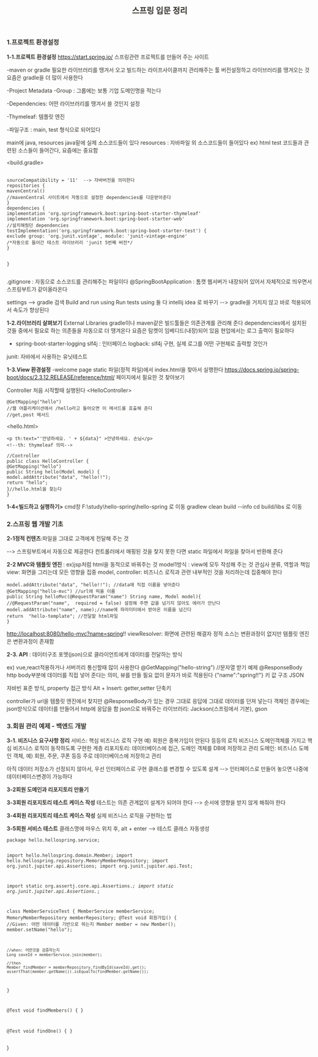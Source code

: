 <html><head><meta http-equiv="Content-Type" content="text/html; charset=utf-8"/><title>스프링 입문 정리</title><style>
/* cspell:disable-file */
/* webkit printing magic: print all background colors */
html {
	-webkit-print-color-adjust: exact;
}
* {
	box-sizing: border-box;
	-webkit-print-color-adjust: exact;
}

html,
body {
	margin: 0;
	padding: 0;
}
@media only screen {
	body {
		margin: 2em auto;
		max-width: 900px;
		color: rgb(55, 53, 47);
	}
}

body {
	line-height: 1.5;
	white-space: pre-wrap;
}

a,
a.visited {
	color: inherit;
	text-decoration: underline;
}

.pdf-relative-link-path {
	font-size: 80%;
	color: #444;
}

h1,
h2,
h3 {
	letter-spacing: -0.01em;
	line-height: 1.2;
	font-weight: 600;
	margin-bottom: 0;
}

.page-title {
	font-size: 2.5rem;
	font-weight: 700;
	margin-top: 0;
	margin-bottom: 0.75em;
}

h1 {
	font-size: 1.875rem;
	margin-top: 1.875rem;
}

h2 {
	font-size: 1.5rem;
	margin-top: 1.5rem;
}

h3 {
	font-size: 1.25rem;
	margin-top: 1.25rem;
}

.source {
	border: 1px solid #ddd;
	border-radius: 3px;
	padding: 1.5em;
	word-break: break-all;
}

.callout {
	border-radius: 3px;
	padding: 1rem;
}

figure {
	margin: 1.25em 0;
	page-break-inside: avoid;
}

figcaption {
	opacity: 0.5;
	font-size: 85%;
	margin-top: 0.5em;
}

mark {
	background-color: transparent;
}

.indented {
	padding-left: 1.5em;
}

hr {
	background: transparent;
	display: block;
	width: 100%;
	height: 1px;
	visibility: visible;
	border: none;
	border-bottom: 1px solid rgba(55, 53, 47, 0.09);
}

img {
	max-width: 100%;
}

@media only print {
	img {
		max-height: 100vh;
		object-fit: contain;
	}
}

@page {
	margin: 1in;
}

.collection-content {
	font-size: 0.875rem;
}

.column-list {
	display: flex;
	justify-content: space-between;
}

.column {
	padding: 0 1em;
}

.column:first-child {
	padding-left: 0;
}

.column:last-child {
	padding-right: 0;
}

.table_of_contents-item {
	display: block;
	font-size: 0.875rem;
	line-height: 1.3;
	padding: 0.125rem;
}

.table_of_contents-indent-1 {
	margin-left: 1.5rem;
}

.table_of_contents-indent-2 {
	margin-left: 3rem;
}

.table_of_contents-indent-3 {
	margin-left: 4.5rem;
}

.table_of_contents-link {
	text-decoration: none;
	opacity: 0.7;
	border-bottom: 1px solid rgba(55, 53, 47, 0.18);
}

table,
th,
td {
	border: 1px solid rgba(55, 53, 47, 0.09);
	border-collapse: collapse;
}

table {
	border-left: none;
	border-right: none;
}

th,
td {
	font-weight: normal;
	padding: 0.25em 0.5em;
	line-height: 1.5;
	min-height: 1.5em;
	text-align: left;
}

th {
	color: rgba(55, 53, 47, 0.6);
}

ol,
ul {
	margin: 0;
	margin-block-start: 0.6em;
	margin-block-end: 0.6em;
}

li > ol:first-child,
li > ul:first-child {
	margin-block-start: 0.6em;
}

ul > li {
	list-style: disc;
}

ul.to-do-list {
	text-indent: -1.7em;
}

ul.to-do-list > li {
	list-style: none;
}

.to-do-children-checked {
	text-decoration: line-through;
	opacity: 0.375;
}

ul.toggle > li {
	list-style: none;
}

ul {
	padding-inline-start: 1.7em;
}

ul > li {
	padding-left: 0.1em;
}

ol {
	padding-inline-start: 1.6em;
}

ol > li {
	padding-left: 0.2em;
}

.mono ol {
	padding-inline-start: 2em;
}

.mono ol > li {
	text-indent: -0.4em;
}

.toggle {
	padding-inline-start: 0em;
	list-style-type: none;
}

/* Indent toggle children */
.toggle > li > details {
	padding-left: 1.7em;
}

.toggle > li > details > summary {
	margin-left: -1.1em;
}

.selected-value {
	display: inline-block;
	padding: 0 0.5em;
	background: rgba(206, 205, 202, 0.5);
	border-radius: 3px;
	margin-right: 0.5em;
	margin-top: 0.3em;
	margin-bottom: 0.3em;
	white-space: nowrap;
}

.collection-title {
	display: inline-block;
	margin-right: 1em;
}

time {
	opacity: 0.5;
}

.icon {
	display: inline-block;
	max-width: 1.2em;
	max-height: 1.2em;
	text-decoration: none;
	vertical-align: text-bottom;
	margin-right: 0.5em;
}

img.icon {
	border-radius: 3px;
}

.user-icon {
	width: 1.5em;
	height: 1.5em;
	border-radius: 100%;
	margin-right: 0.5rem;
}

.user-icon-inner {
	font-size: 0.8em;
}

.text-icon {
	border: 1px solid #000;
	text-align: center;
}

.page-cover-image {
	display: block;
	object-fit: cover;
	width: 100%;
	height: 30vh;
}

.page-header-icon {
	font-size: 3rem;
	margin-bottom: 1rem;
}

.page-header-icon-with-cover {
	margin-top: -0.72em;
	margin-left: 0.07em;
}

.page-header-icon img {
	border-radius: 3px;
}

.link-to-page {
	margin: 1em 0;
	padding: 0;
	border: none;
	font-weight: 500;
}

p > .user {
	opacity: 0.5;
}

td > .user,
td > time {
	white-space: nowrap;
}

input[type="checkbox"] {
	transform: scale(1.5);
	margin-right: 0.6em;
	vertical-align: middle;
}

p {
	margin-top: 0.5em;
	margin-bottom: 0.5em;
}

.image {
	border: none;
	margin: 1.5em 0;
	padding: 0;
	border-radius: 0;
	text-align: center;
}

.code,
code {
	background: rgba(135, 131, 120, 0.15);
	border-radius: 3px;
	padding: 0.2em 0.4em;
	border-radius: 3px;
	font-size: 85%;
	tab-size: 2;
}

code {
	color: #eb5757;
}

.code {
	padding: 1.5em 1em;
}

.code-wrap {
	white-space: pre-wrap;
	word-break: break-all;
}

.code > code {
	background: none;
	padding: 0;
	font-size: 100%;
	color: inherit;
}

blockquote {
	font-size: 1.25em;
	margin: 1em 0;
	padding-left: 1em;
	border-left: 3px solid rgb(55, 53, 47);
}

.bookmark {
	text-decoration: none;
	max-height: 8em;
	padding: 0;
	display: flex;
	width: 100%;
	align-items: stretch;
}

.bookmark-title {
	font-size: 0.85em;
	overflow: hidden;
	text-overflow: ellipsis;
	height: 1.75em;
	white-space: nowrap;
}

.bookmark-text {
	display: flex;
	flex-direction: column;
}

.bookmark-info {
	flex: 4 1 180px;
	padding: 12px 14px 14px;
	display: flex;
	flex-direction: column;
	justify-content: space-between;
}

.bookmark-image {
	width: 33%;
	flex: 1 1 180px;
	display: block;
	position: relative;
	object-fit: cover;
	border-radius: 1px;
}

.bookmark-description {
	color: rgba(55, 53, 47, 0.6);
	font-size: 0.75em;
	overflow: hidden;
	max-height: 4.5em;
	word-break: break-word;
}

.bookmark-href {
	font-size: 0.75em;
	margin-top: 0.25em;
}

.sans { font-family: ui-sans-serif, -apple-system, BlinkMacSystemFont, "Segoe UI", Helvetica, "Apple Color Emoji", Arial, sans-serif, "Segoe UI Emoji", "Segoe UI Symbol"; }
.code { font-family: "SFMono-Regular", Consolas, "Liberation Mono", Menlo, Courier, monospace; }
.serif { font-family: Lyon-Text, Georgia, ui-serif, serif; }
.mono { font-family: iawriter-mono, Nitti, Menlo, Courier, monospace; }
.pdf .sans { font-family: Inter, ui-sans-serif, -apple-system, BlinkMacSystemFont, "Segoe UI", Helvetica, "Apple Color Emoji", Arial, sans-serif, "Segoe UI Emoji", "Segoe UI Symbol", 'Twemoji', 'Noto Color Emoji', 'Noto Sans CJK SC', 'Noto Sans CJK KR'; }

.pdf .code { font-family: Source Code Pro, "SFMono-Regular", Consolas, "Liberation Mono", Menlo, Courier, monospace, 'Twemoji', 'Noto Color Emoji', 'Noto Sans Mono CJK SC', 'Noto Sans Mono CJK KR'; }

.pdf .serif { font-family: PT Serif, Lyon-Text, Georgia, ui-serif, serif, 'Twemoji', 'Noto Color Emoji', 'Noto Sans CJK SC', 'Noto Sans CJK KR'; }

.pdf .mono { font-family: PT Mono, iawriter-mono, Nitti, Menlo, Courier, monospace, 'Twemoji', 'Noto Color Emoji', 'Noto Sans Mono CJK SC', 'Noto Sans Mono CJK KR'; }

.highlight-default {
}
.highlight-gray {
	color: rgb(155,154,151);
}
.highlight-brown {
	color: rgb(100,71,58);
}
.highlight-orange {
	color: rgb(217,115,13);
}
.highlight-yellow {
	color: rgb(223,171,1);
}
.highlight-teal {
	color: rgb(15,123,108);
}
.highlight-blue {
	color: rgb(11,110,153);
}
.highlight-purple {
	color: rgb(105,64,165);
}
.highlight-pink {
	color: rgb(173,26,114);
}
.highlight-red {
	color: rgb(224,62,62);
}
.highlight-gray_background {
	background: rgb(235,236,237);
}
.highlight-brown_background {
	background: rgb(233,229,227);
}
.highlight-orange_background {
	background: rgb(250,235,221);
}
.highlight-yellow_background {
	background: rgb(251,243,219);
}
.highlight-teal_background {
	background: rgb(221,237,234);
}
.highlight-blue_background {
	background: rgb(221,235,241);
}
.highlight-purple_background {
	background: rgb(234,228,242);
}
.highlight-pink_background {
	background: rgb(244,223,235);
}
.highlight-red_background {
	background: rgb(251,228,228);
}
.block-color-default {
	color: inherit;
	fill: inherit;
}
.block-color-gray {
	color: rgba(55, 53, 47, 0.6);
	fill: rgba(55, 53, 47, 0.6);
}
.block-color-brown {
	color: rgb(100,71,58);
	fill: rgb(100,71,58);
}
.block-color-orange {
	color: rgb(217,115,13);
	fill: rgb(217,115,13);
}
.block-color-yellow {
	color: rgb(223,171,1);
	fill: rgb(223,171,1);
}
.block-color-teal {
	color: rgb(15,123,108);
	fill: rgb(15,123,108);
}
.block-color-blue {
	color: rgb(11,110,153);
	fill: rgb(11,110,153);
}
.block-color-purple {
	color: rgb(105,64,165);
	fill: rgb(105,64,165);
}
.block-color-pink {
	color: rgb(173,26,114);
	fill: rgb(173,26,114);
}
.block-color-red {
	color: rgb(224,62,62);
	fill: rgb(224,62,62);
}
.block-color-gray_background {
	background: rgb(235,236,237);
}
.block-color-brown_background {
	background: rgb(233,229,227);
}
.block-color-orange_background {
	background: rgb(250,235,221);
}
.block-color-yellow_background {
	background: rgb(251,243,219);
}
.block-color-teal_background {
	background: rgb(221,237,234);
}
.block-color-blue_background {
	background: rgb(221,235,241);
}
.block-color-purple_background {
	background: rgb(234,228,242);
}
.block-color-pink_background {
	background: rgb(244,223,235);
}
.block-color-red_background {
	background: rgb(251,228,228);
}
.select-value-color-default { background-color: rgba(206,205,202,0.5); }
.select-value-color-gray { background-color: rgba(155,154,151, 0.4); }
.select-value-color-brown { background-color: rgba(140,46,0,0.2); }
.select-value-color-orange { background-color: rgba(245,93,0,0.2); }
.select-value-color-yellow { background-color: rgba(233,168,0,0.2); }
.select-value-color-green { background-color: rgba(0,135,107,0.2); }
.select-value-color-blue { background-color: rgba(0,120,223,0.2); }
.select-value-color-purple { background-color: rgba(103,36,222,0.2); }
.select-value-color-pink { background-color: rgba(221,0,129,0.2); }
.select-value-color-red { background-color: rgba(255,0,26,0.2); }

.checkbox {
	display: inline-flex;
	vertical-align: text-bottom;
	width: 16;
	height: 16;
	background-size: 16px;
	margin-left: 2px;
	margin-right: 5px;
}

.checkbox-on {
	background-image: url("data:image/svg+xml;charset=UTF-8,%3Csvg%20width%3D%2216%22%20height%3D%2216%22%20viewBox%3D%220%200%2016%2016%22%20fill%3D%22none%22%20xmlns%3D%22http%3A%2F%2Fwww.w3.org%2F2000%2Fsvg%22%3E%0A%3Crect%20width%3D%2216%22%20height%3D%2216%22%20fill%3D%22%2358A9D7%22%2F%3E%0A%3Cpath%20d%3D%22M6.71429%2012.2852L14%204.9995L12.7143%203.71436L6.71429%209.71378L3.28571%206.2831L2%207.57092L6.71429%2012.2852Z%22%20fill%3D%22white%22%2F%3E%0A%3C%2Fsvg%3E");
}

.checkbox-off {
	background-image: url("data:image/svg+xml;charset=UTF-8,%3Csvg%20width%3D%2216%22%20height%3D%2216%22%20viewBox%3D%220%200%2016%2016%22%20fill%3D%22none%22%20xmlns%3D%22http%3A%2F%2Fwww.w3.org%2F2000%2Fsvg%22%3E%0A%3Crect%20x%3D%220.75%22%20y%3D%220.75%22%20width%3D%2214.5%22%20height%3D%2214.5%22%20fill%3D%22white%22%20stroke%3D%22%2336352F%22%20stroke-width%3D%221.5%22%2F%3E%0A%3C%2Fsvg%3E");
}
	
</style></head><body><article id="2780270f-8073-4170-8c88-9e944bd880d4" class="page sans"><header><h1 class="page-title">스프링 입문 정리</h1></header><div class="page-body"><h3 id="a23e30cf-98a8-47de-9ddb-e9162d92e7c6" class="">1.프로젝트 환경설정</h3><p id="4b92fb1a-81f8-48cf-9624-9fd2f89bfe12" class=""><strong>1-1.프로젝트 환경설정</strong>
<a href="https://start.spring.io/">https://start.spring.io/</a>
스프링관련 프로젝트를 만들어 주는 사이트</p><p id="155f0b58-6406-4d00-a482-2ecb60ceefd5" class="">
</p><p id="f47883c2-244a-4ad4-aecb-90211f22be2a" class="">-maven or gradle
필요한 라이브러리를 땡겨서 오고 빌드하는 라이프사이클까지 관리해주는 툴
버전설정하고 라이브러리를 땡겨오는 것
요즘은 gradle을 더 많이 사용한다</p><p id="4f5f7ec1-3b48-404d-a735-c7297cc9bd05" class="">-Project Metadata
-Group : 그룹에는 보통 기업 도메인명을 적는다</p><p id="c29d146e-4a2f-45bf-bde3-ad0b2c568259" class="">-Dependencies: 어떤 라이브러리를 땡겨서 쓸 것인지 설정</p><p id="0eb6039b-762d-445f-907a-65b703009172" class="">-Thymeleaf: 템플릿 엔진</p><p id="b8767014-0a98-443d-9846-919ee46bb845" class="">-파일구조 : main, test 형식으로 되어있다<div class="indented"><p id="da3e554e-e167-4676-9709-943cd1e462a1" class="">main에 java, resources
java밑에 실제 소스코드들이 있다
resources : 자바파일 외 소스코드들이 들어있다 ex) html
test 코드들과 관련된 소스들이 들어간다, 요즘에는 중요함</p></div></p><p id="e626f63c-a9f6-49a9-8fcd-aa786a5e7df6" class="">&lt;build.gradle&gt;</p><pre id="094ab0e8-3ffc-4259-b718-21cd806e6a20" class="code"><code>
sourceCompatibility = &#x27;11&#x27;  --&gt; 자바버전을 의미한다
repositories {
mavenCentral() 
//mavenCentral 사이트에서 자동으로 설정한 dependencies를 다운받아준다
}
dependencies {
implementation &#x27;org.springframework.boot:spring-boot-starter-thymeleaf&#x27;
implementation &#x27;org.springframework.boot:spring-boot-starter-web&#x27;
//설치해줬던 dependencies
testImplementation(&#x27;org.springframework.boot:spring-boot-starter-test&#x27;) {
exclude group: &#x27;org.junit.vintage&#x27;, module: &#x27;junit-vintage-engine&#x27;
/*자동으로 들어간 테스트 라이브러리 &#x27;junit 5번째 버전*/
}

}</code></pre><p id="16f4e3e1-6e4c-472f-a901-04f03f747ebc" class="">.gitignore : 자동으로 소스코드를 관리해주는 파일이다
@SpringBootApplication : 톰캣 웹서버가 내장되어 있어서 자체적으로 띄우면서 스프링부트가 같이올라온다</p><p id="bf54c45c-a53e-48bb-aaf1-971193d257fd" class="">settings --&gt; gradle 검색
Build and run using
Run tests using
둘 다 intellij idea 로 바꾸기 --&gt; gradle을 거치지 않고 바로 적용되어서 속도가 향상된다</p><p id="bd1f80c8-2031-4c10-af10-5982db86531e" class="">
</p><p id="8e778958-460c-453d-ad3c-b3c9f652a805" class=""><strong>1-2.라이브러리 살펴보기</strong>
External Libraries
gradle이나 maven같은 빌드툴들은 의존관계를 관리해 준다 dependencies에서 설치된 것들 중에서
필요로 하는 의존들을 자동으로 더 땡겨온다
요즘은 탐켓이 임베디드(내장)되어 있음
현업에서는 로그 출력이 필요하다</p><ul id="3732c09b-dd6e-497f-b0c1-7516f8b71b66" class="bulleted-list"><li>spring-boot-starter-logging
slf4j : 인터페이스
logback: slf4j 구현, 실제 로그를 어떤 구현체로 출력할 것인가</li></ul><p id="b085ede5-7bce-46a2-a846-c2f1fa8366d7" class="">junit: 자바에서 사용하는 유닛테스트</p><p id="911204a0-ccf7-49f0-86b5-b4677637db9c" class="">
</p><p id="672b6bad-faf0-454d-9096-2448564a68cf" class=""><strong>1-3.View 환경설정</strong>
-welcome page
static 파일(정적 파일)에서 index.html을 찾아서 실행한다
<a href="https://docs.spring.io/spring-boot/docs/2.3.12.RELEASE/reference/html/">https://docs.spring.io/spring-boot/docs/2.3.12.RELEASE/reference/html/</a>
페이지에서 필요한 것 찾아보기</p><p id="2b2a533a-4ae5-40af-b839-6fb5ee40058a" class="">Controller 처음 시작할때 실행된다
&lt;HelloController&gt;</p><pre id="4e619ddf-293d-42c9-9499-3499700d8b03" class="code"><code>@GetMapping(&quot;hello&quot;) 
//웹 어플리케이션에서 /hello라고 들어오면 이 메서드를 호출해 준다
//get,post 메서드</code></pre><p id="4db6f414-7678-4cb5-91ba-d828b33cdbaa" class="">&lt;hello.html&gt;</p><pre id="3fef59ba-79e8-42a8-9fb2-ad79b8400349" class="code"><code>&lt;p th:text=&quot;&#x27;안녕하세요. &#x27; + ${data}&quot; &gt;안녕하세요. 손님&lt;/p&gt;
&lt;!--th: thymeleaf 의미--&gt;</code></pre><pre id="f452634a-869c-43f3-aac5-3ee2e6374fe8" class="code"><code>//Controller
public class HelloController {
@GetMapping(&quot;hello&quot;)
public String hello(Model model) {
model.addAttribute(&quot;data&quot;, &quot;hello!!&quot;);
return &quot;hello&quot;;
}//hello.html을 찾는다
}</code></pre><p id="08e295ae-c941-437c-b584-36e3a80f19a8" class="">
</p><p id="864320d5-e71f-4a17-bcbd-e330d998beaf" class=""><strong>1-4&lt;빌드하고 실행하기&gt;</strong>
cmd창
F:\study\hello-spring\hello-spring 로 이동
gradlew clean build --info
cd build/libs  로 이동</p><p id="93289142-c0ed-4e6c-9a74-488557db4d41" class="">
</p><p id="52414e29-4101-42fb-a10f-90f12610befd" class="">
</p><h3 id="f1848e8c-b3ce-4fa1-b29a-36cd401b747e" class="">2.스프링 웹 개발 기초</h3><p id="130acef7-39f7-4085-af7f-589207ce76de" class=""><strong>2-1정적 컨텐츠</strong>:파일을 그대로 고객에게 전달해 주는 것</p><p id="deb62ca0-b25e-4f4d-9a7b-aa4734ac5328" class=""> --&gt; 스프링부트에서 자동으로 제공한다
컨트롤러에서 매핑된 것을 찿지 못한 다면 static 파일에서 파일을 찾아서 반환해 준다</p><p id="4a15536e-404d-46da-af10-7bbca3030844" class="">
</p><p id="bda1374a-a909-4411-a0b6-f0ac171e19a3" class=""><strong>2-2 MVC와 템플릿 엔진 </strong>: ex)jsp처럼  html을 동적으로 바꿔주는 것
model1방식 : view에 모두 작성해 주는 것
관심사 분류, 역할과 책임
view: 화면을 그리는데 모든 영향을 집중
model, controller: 비즈니스 로직과 관련 내부적인 것을 처리하는데 집중해야 한다</p><pre id="db608148-27e8-45ba-9b4b-ab6b1b6616d4" class="code"><code>model.addAttribute(&quot;data&quot;, &quot;hello!!&quot;); //data에 직접 이름을 넣어준다
@GetMapping(&quot;hello-mvc&quot;) //url에 띄울 이름
public String helloMvc(@RequestParam(&quot;name&quot;) String name, Model model){
//@RequestParam(&quot;name&quot;,  required = false) 설정해 주면 값을 넘기지 않아도 에러가 안난다
model.addAttribute(&quot;name&quot;, name);//name에 파라미터에서 받아온 이름을 넘긴다
return  &quot;hello-template&quot;; //전달할 html파일
}</code></pre><p id="9adcce2f-e890-408d-8944-d2eded08948e" class=""><a href="http://localhost:8080/hello-mvc?name=spring">http://localhost:8080/hello-mvc?name=spring</a>!!
viewResolver: 화면에 관련된 해결자
정적 소스는 변환과정이 없지만 템플릿 엔진은 변환과정이 존재함</p><p id="754f87fc-60fb-44ea-9a08-2fa7d23cbd0c" class="">
</p><p id="46bb841b-aab2-4127-b34a-72ffc51818af" class=""><strong>2-3. API</strong> : 데이터구조 포멧(json)으로 클라이언트에게 데이터를 전달하는 방식</p><p id="c3e1c918-1e47-4df9-8fcb-b459acaf9939" class="">ex) vue,react적용하거나 서버끼리 통신할때 많이 사용한다
@GetMapping(&quot;hello-string&quot;) //문자열 받기 예제
@ResponseBody
http body부분에 데이터를 직접 넣어 준다는 의미,
뷰를 만들 필요 없이 문자가 바로 적용된다
{&quot;name&quot;:&quot;spring!!&quot;} 키 값 구조
JSON</p><p id="828530cb-2b9c-434e-afd6-94caa565e9a9" class="">자바빈 표준 방식, property 접근 방식
Alt + Insert: getter,setter 단축키</p><p id="5328c27a-99d3-4436-8b07-5e024d8fdc76" class="">controller가 url을 템플릿 엔진에서 찾지만
@ResponseBody가 있는 경우 그대로 응답에 그대로 데이터를 던져 넣는다
객체인 경우에는 json방식으로 데이터를 만들어서 http에 응답을 함
json으로 바꿔주는 라이브러리: Jackson(스프링에서 기본), gson</p><p id="cde167fb-6d9e-4340-b7d0-43a900cf2fe4" class="">
</p><h3 id="0afa822b-26fd-4630-a95e-e8ba3ee70905" class="">3.회원 관리 예제 - 백엔드 개발</h3><p id="12043a37-0bc4-4074-b9dc-020ccd4516ed" class="">
<strong>3-1. 비즈니스 요구사항 정리</strong>
서비스: 핵심 비즈니스 로직 구현 예) 회원은 중복가입이 안된다 등등의 로직
비즈니스 도메인객체를 가지고 핵심 비즈니스 로직이 동작하도록 구현한 계층
리포지토리: 데이터베이스에 접근, 도메인 객체를 DB에 저장하고 관리
도메인: 비즈니스 도메인 객체,
예) 회원, 주문, 쿠폰 등등 주로 데이터베이스에 저장하고 관리</p><p id="1b5897d8-a0c6-4ee2-8981-5f50e11341ae" class="">아직 데이터 저장소가 선정되지 않아서, 우선 인터페이스로 구현 클래스를 변경할 수 있도록 설계
--&gt; 인터페이스로 만들어 놓으면 나중에 데이터베이스변경이 가능하다</p><p id="e7aebd78-974f-4d53-b8fd-d9a4ff706be2" class="">
</p><p id="1d7ca5c2-ddca-4f37-9671-d7097d173c34" class=""><strong>3-2회원 도메인과 리포지토리 만들기</strong></p><p id="5b03664f-9ca6-43ab-9ccf-9e7983462e51" class="">
</p><p id="9f445f6a-b8e0-4310-97ce-1efa1a88a4d6" class=""><strong>3-3회원 리포지토리 테스트 케이스 작성</strong>
테스트는 의존 관계없이 설계가 되어야 한다
--&gt; 순서에 영향을 받지 않게 해줘야 한다</p><p id="c3b460e1-59f7-4cf7-91ee-b43511a0ac6d" class="">
</p><p id="eb7b346b-b039-4158-b2e8-61923f04801a" class=""><strong>3-4회원 리포지토리 테스트 케이스 작성</strong>
실제 비즈니스 로직을 구현하는 법</p><p id="fff8dfad-db87-49b7-b075-de1e9883f416" class="">
</p><p id="e7a4fbb5-a089-431e-9888-51281d8327c9" class=""><strong>3-5회원 서비스 테스트</strong>
클래스명에 마우스 위치 후, alt + enter --&gt; 테스트 클래스 자동생성</p><pre id="193dbeef-83e2-4a92-beb6-4c03736c2644" class="code code-wrap"><code>package hello.hellospring.service;

import hello.hellospring.domain.Member;
import hello.hellospring.repository.MemoryMemberRepository;
import org.junit.jupiter.api.Assertions;
import org.junit.jupiter.api.Test;

import static org.assertj.core.api.Assertions.*;
import static org.junit.jupiter.api.Assertions.*;

class MemberServiceTest {
MemberService memberService;
MemoryMemberRepository memberRepository;
@Test
void 회원가입() {
    //Given: 어떤 데이터를 기반으로 하는지
    Member member = new Member();
    member.setName(&quot;hello&quot;);

    //when: 어떤것을 검증하는지
    Long saveId = memberService.join(member);

    //then
    Member findMember = memberRepository.findById(saveId).get();
    assertThat(member.getName()).isEqualTo(findMember.getName());

}

@Test
void findMembers() {
}

@Test
void findOne() {
}
</code></pre><p id="2823b3ad-8ae8-4785-81a8-4583a609cac5" class="">}</p><p id="765fa9c1-959f-4de1-8750-a4137ac51948" class="">
</p></div></article></body></html>
